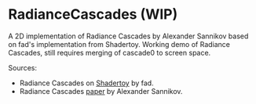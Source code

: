 # RadianceCascades (WIP)
A 2D implementation of Radiance Cascades by Alexander Sannikov based on fad's implementation from Shadertoy. Working demo of Radiance Cascades, still requires merging of cascade0 to screen space.

Sources:
* Radiance Cascades on [Shadertoy](https://www.shadertoy.com/view/mtlBzX) by fad.
* Radiance Cascades [paper](https://drive.google.com/file/d/1L6v1_7HY2X-LV3Ofb6oyTIxgEaP4LOI6/view) by Alexander Sannikov.
